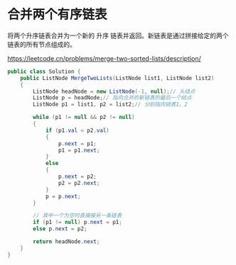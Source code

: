 # 合并两个有序链表

将两个升序链表合并为一个新的 升序 链表并返回。新链表是通过拼接给定的两个链表的所有节点组成的。

https://leetcode.cn/problems/merge-two-sorted-lists/description/

```c#
public class Solution {
    public ListNode MergeTwoLists(ListNode list1, ListNode list2)
    {
        ListNode headNode = new ListNode(-1, null);// 头结点
        ListNode p = headNode;// 指向合并的新链表的最后一个结点
        ListNode p1 = list1, p2 = list2;// 分别指向链表1、2

        while (p1 != null && p2 != null)
        {
            if (p1.val < p2.val)
            {
                p.next = p1;
                p1 = p1.next;
            }
            else
            {
                p.next = p2;
                p2 = p2.next;
            }
            p = p.next;
        }

        // 其中一个为空时直接接另一条链表
        if (p1 != null) p.next = p1;
        else p.next = p2;

        return headNode.next;
    }
}
```
